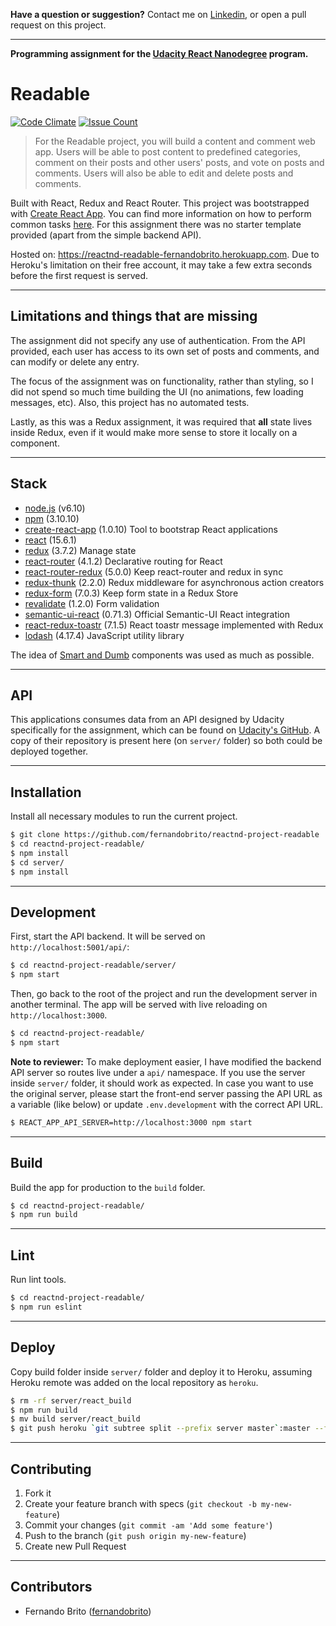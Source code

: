 **Have a question or suggestion?**
Contact me on [Linkedin](https://www.linkedin.com/in/fernandosmbrito), or open a pull request on this project.

---

**Programming assignment for the [Udacity React Nanodegree](https://www.udacity.com/course/react-nanodegree--nd019) program.**

# Readable

[![Code Climate](https://codeclimate.com/github/fernandobrito/reactnd-project-readable/badges/gpa.svg)](https://codeclimate.com/github/fernandobrito/reactnd-project-readable)
[![Issue Count](https://codeclimate.com/github/fernandobrito/reactnd-project-readable/badges/issue_count.svg)](https://codeclimate.com/github/fernandobrito/reactnd-project-readable)

> For the Readable project, you will build a content and comment web app. Users will be able to post content to predefined categories, comment on their posts and other users' posts, and vote on posts and comments. Users will also be able to edit and delete posts and comments.

Built with React, Redux and React Router. This project was bootstrapped with [Create React App](https://github.com/facebookincubator/create-react-app). You can find more information on how to perform common tasks [here](https://github.com/facebookincubator/create-react-app/blob/master/packages/react-scripts/template/README.md).
For this assignment there was no starter template provided (apart from the simple backend API).

Hosted on: https://reactnd-readable-fernandobrito.herokuapp.com. Due to Heroku's limitation on their free account, it may take a few extra seconds before the first request is served.

---

## Limitations and things that are missing

The assignment did not specify any use of authentication. From the API provided, each user has access to its own set of posts and comments, and can modify or delete any entry.

The focus of the assignment was on functionality, rather than styling, so I did not spend so much time building the UI (no animations, few loading messages, etc). Also, this project has no automated tests.

Lastly, as this was a Redux assignment, it was required that **all** state lives inside Redux, even if it would make more sense to store it locally on a component.

---

## Stack

* [node.js](https://nodejs.org) (v6.10)
* [npm](https://www.npmjs.com) (3.10.10)
* [create-react-app](https://github.com/facebookincubator/create-react-app) (1.0.10) Tool to bootstrap React applications
* [react](https://facebook.github.io/react) (15.6.1)
* [redux](https://github.com/reactjs/redux) (3.7.2) Manage state
* [react-router](https://github.com/ReactTraining/react-router) (4.1.2) Declarative routing for React
* [react-router-redux](https://github.com/reactjs/react-router-redux) (5.0.0) Keep react-router and redux in sync
* [redux-thunk](https://github.com/gaearon/redux-thunk) (2.2.0) Redux middleware for asynchronous action creators
* [redux-form](https://github.com/erikras/redux-form) (7.0.3) Keep form state in a Redux Store
* [revalidate](https://github.com/jfairbank/revalidate) (1.2.0) Form validation
* [semantic-ui-react](https://github.com/Semantic-Org/Semantic-UI-React) (0.71.3) Official Semantic-UI React integration
* [react-redux-toastr](https://github.com/diegoddox/react-redux-toastr) (7.1.5) React toastr message implemented with Redux
* [lodash](https://github.com/lodash/lodash) (4.17.4) JavaScript utility library

The idea of [Smart and Dumb](https://medium.com/@dan_abramov/smart-and-dumb-components-7ca2f9a7c7d0) components was used as much as possible.

---

## API

This applications consumes data from an API designed by Udacity specifically for the assignment, which can be found on [Udacity's GitHub](https://github.com/udacity/reactnd-project-readable-starter).
A copy of their repository is present here (on `server/` folder) so both could be deployed together.

---

## Installation

Install all necessary modules to run the current project.

```bash
$ git clone https://github.com/fernandobrito/reactnd-project-readable
$ cd reactnd-project-readable/
$ npm install
$ cd server/
$ npm install
```

---

## Development

First, start the API backend. It will be served on `http://localhost:5001/api/`:

```bash
$ cd reactnd-project-readable/server/
$ npm start
```

Then, go back to the root of the project and run the development server in another terminal. 
The app will be served with live reloading on `http://localhost:3000`.

```bash
$ cd reactnd-project-readable/
$ npm start
```

**Note to reviewer:** To make deployment easier, I have modified the backend API server so routes live under a `api/` namespace.
If you use the server inside `server/` folder, it should work as expected. In case you want to use the original
server, please start the front-end server passing the API URL as a variable (like below) or update `.env.development`
with the correct API URL.

```bash
$ REACT_APP_API_SERVER=http://localhost:3000 npm start
```

---

## Build

Build the app for production to the `build` folder.

```bash
$ cd reactnd-project-readable/
$ npm run build
```
---

## Lint

Run lint tools.

```bash
$ cd reactnd-project-readable/
$ npm run eslint
```
---

## Deploy

Copy build folder inside `server/` folder and deploy it to Heroku, assuming Heroku remote was added
on the local repository as `heroku`.

```bash
$ rm -rf server/react_build
$ npm run build
$ mv build server/react_build
$ git push heroku `git subtree split --prefix server master`:master --force
```
---

## Contributing

1. Fork it
2. Create your feature branch with specs (`git checkout -b my-new-feature`)
3. Commit your changes (`git commit -am 'Add some feature'`)
4. Push to the branch (`git push origin my-new-feature`)
5. Create new Pull Request

---

## Contributors

* Fernando Brito ([fernandobrito](https://github.com/fernandobrito))
